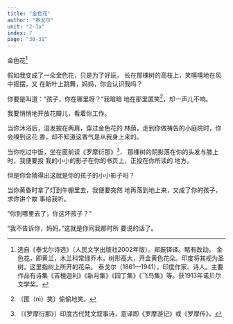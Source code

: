 ```yaml
---
title: "金色花"
author: "泰戈尔"
unit: "2-3a"
index: 7
page: "30-31"
---
```


金色花[^1-a]

假如我变成了一朵金色花，只是为了好玩，
长在那棵树的高枝上，笑嘻嘻地在风中摇摆，又
在新叶上跳舞，妈妈，你会认识我吗？

你要是叫道：“孩子，你在哪里呀？”我暗暗
地在那里匿笑[^1-b]，却一声儿不响。

我要悄悄地开放花瓣儿，看着你工作。

当你沐浴后，湿发披在两肩，穿过金色花的
林荫，走到你做祷告的小庭院时，你会嗅到这花
香，却不知道这香气是从我身上来的。

当你吃过中饭，坐在窗前读《罗摩衍那》[^1-c]，
那棵树的阴影落在你的头发与膝上时，我便要投
我的小小的影子在你的书页上，正投在你所读的
地方。

但是你会猜得出这就是你的孩子的小小影子吗？

当你黄昏时拿了灯到牛棚里去，我便要突然
地再落到地上来，又成了你的孩子，求你讲个故
事给我听。

[^1-a]: 选自《泰戈尔诗选》（人民文学出版社2002年版）。郑振铎译。略有改动。
    金色花，即黄兰，木兰科常绿乔木，树形高大，开金黄色花朵。印度将其视为圣树。这里指树上所开的花朵。
    泰戈尔（1861—1941），印度作家、诗人。主要作品有诗集《吉檀迦利》《新月集》《园丁集》《飞鸟集》等。获1913年诺贝尔文学奖。
[^1-b]: 〔匿（nì）笑〕偷偷地笑。
[^1-c]: 〔《罗摩衍那》〕印度古代梵文叙事诗，意译即《罗摩游记》或《罗摩传》。

“你到哪里去了，你这坏孩子？”

“我不告诉你，妈妈。”这就是你同我那时所
要说的话了。
